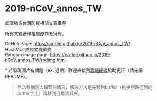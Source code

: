 # 2019-nCoV_annos_TW
武漢肺炎台灣防疫相關文宣彙整

所有文宣著作權屬原作者擁有。

GitHub Page: https://ca-lee.github.io/2019-nCoV_annos_TW/  
HackMD: [防疫文宣彙整](https://hackmd.io/@samuel24/HyztW6qfI)  
Random image page: https://ca-lee.github.io/2019-nCoV_annos_TW/rndimg.html

\* 若發現圖片有問題（ex. 過期）歡迎直接到[雲端硬碟](https://drive.google.com/open?id=1SvVZvoleZFVpQe1ROW52R4GHScrwvB4R)協助更正（請先讀README）。  
> 無法移動別人檔案的情況，解決方法是先移到buffer（拖曳到路徑列的buffer字上）再移到目標資料夾。
